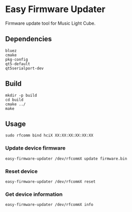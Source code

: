 Easy Firmware Updater
=====================

Firmware update tool for Music Light Cube.

## Dependencies

```
bluez
cmake
pkg-config
qt5-default
qt5serialport-dev
```

## Build

```
mkdir -p build
cd build
cmake ../
make
```

## Usage

```
sudo rfcomm bind hciX XX:XX:XX:XX:XX:XX
```

### Update device firmware

```
easy-firmware-updater /dev/rfcommX update firmware.bin
```

### Reset device

```
easy-firmware-updater /dev/rfcommX reset
```

### Get device information

```
easy-firmware-updater /dev/rfcommX info
```
